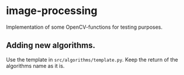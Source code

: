 # image-processing
Implementation of some OpenCV-functions for testing purposes.

## Adding new algorithms.

Use the template in `src/algorithms/template.py`. Keep the return of the algorithms name as it is.
